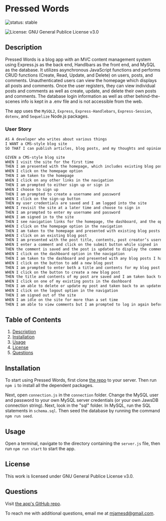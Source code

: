 # Pressed Words
![status: stable](https://img.shields.io/badge/stable-version%201.0-green)

![License: GNU General Publice License v3.0](https://img.shields.io/badge/license-GNU%20General%20Publice%20License%20v3.0-yellowgreen)

## Description
Pressed Words is a blog app with an MVC content management system using Express.js as the back end, Handlbars as the front end, and MySQL as the database. It utilizes asynchronous JavaScript functions and performs CRUD functions (Create, Read, Update, and Delete) on users, posts, and comments. Unauthenticated users can view the homepage which displays all posts and comments. Once the user registers, they can view individual posts and comments as well as create, update, and delete their own posts and comments. The database login information as well as other behind-the-scenes info is kept in a .env file and is not accessible from the web.

The app uses the `MySQL2`, `Express`, `Express-Handlebars`, `Express-Session`, `dotenv`, and `Sequelize` Node.js packages.

### User Story

```md
AS A developer who writes about various things
I WANT a CMS-style blog site
SO THAT I can publish articles, blog posts, and my thoughts and opinions

GIVEN a CMS-style blog site
WHEN I visit the site for the first time
THEN I am presented with the homepage, which includes existing blog posts if any have been posted; navigation links for the homepage and the dashboard; and the option to log in
WHEN I click on the homepage option
THEN I am taken to the homepage
WHEN I click on any other links in the navigation
THEN I am prompted to either sign up or sign in
WHEN I choose to sign up
THEN I am prompted to create a username and password
WHEN I click on the sign-up button
THEN my user credentials are saved and I am logged into the site
WHEN I revisit the site at a later time and choose to sign in
THEN I am prompted to enter my username and password
WHEN I am signed in to the site
THEN I see navigation links for the homepage, the dashboard, and the option to log out
WHEN I click on the homepage option in the navigation
THEN I am taken to the homepage and presented with existing blog posts that include the post title and the date created
WHEN I click on an existing blog post
THEN I am presented with the post title, contents, post creator’s username, and date created for that post and have the option to leave a comment
WHEN I enter a comment and click on the submit button while signed in
THEN the comment is saved and the post is updated to display the comment, the comment creator’s username, and the date created
WHEN I click on the dashboard option in the navigation
THEN I am taken to the dashboard and presented with any blog posts I have already created and the option to add a new blog post
WHEN I click on the button to add a new blog post
THEN I am prompted to enter both a title and contents for my blog post
WHEN I click on the button to create a new blog post
THEN the title and contents of my post are saved and I am taken back to an updated dashboard with my new blog post
WHEN I click on one of my existing posts in the dashboard
THEN I am able to delete or update my post and taken back to an updated dashboard
WHEN I click on the logout option in the navigation
THEN I am signed out of the site
WHEN I am idle on the site for more than a set time
THEN I am able to view comments but I am prompted to log in again before I can add, update, or delete comments
```

## Table of Contents
1. [Description](#description)
2. [Installation](#installation)
3. [Usage](#usage)
4. [License](#license)
5. [Questions](#questions)

## Installation

To start using Pressed Words, first clone [the repo](https://github.com/mjamesd/jubilant-robot) to your server. Then run `npm i` to install all the dependent packages.

Next, open `connection.js` in the `connection` folder. Change the MySQL user and password to your own MySQL server credentials (or your own JawsDB connection string). Next, look in the "sql" folder. In MySQL, run the SQL statements in `schema.sql`. Then seed the database by running the command `npm run seed`.

## Usage

Open a terminal, navigate to the directory containing the `server.js` file, then run `npm run start` to start the app.

## License

This work is licensed under GNU General Publice License v3.0.

## Questions

Visit [the app's GitHub repo](https://github.com/mjamesd/jubilant-robot).

To reach me with additional questions, email me at [mjamesd@gmail.com](mailto:mjamesd@gmail.com).